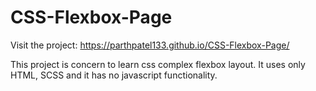 # CSS-Flexbox-Page
Visit the project:
https://parthpatel133.github.io/CSS-Flexbox-Page/

This project is concern to learn css complex flexbox layout.
It uses only HTML, SCSS and it has no javascript functionality.
